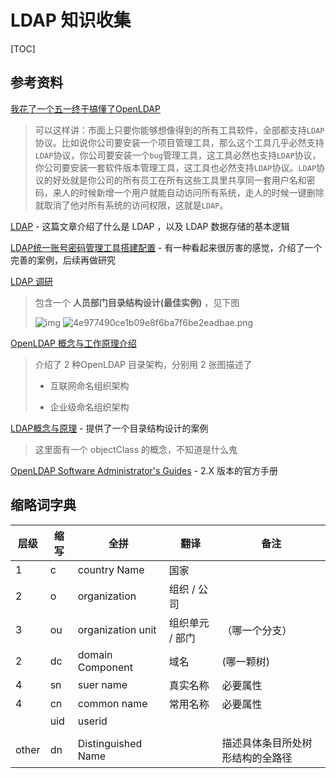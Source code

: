 # LDAP 知识收集

[TOC]

## 参考资料

[我花了一个五一终于搞懂了OpenLDAP](https://segmentfault.com/a/1190000014683418)

> 可以这样讲：市面上只要你能够想像得到的所有工具软件，全部都支持`LDAP`协议。比如说你公司要安装一个项目管理工具，那么这个工具几乎必然支持`LDAP`协议，你公司要安装一个`bug`管理工具，这工具必然也支持`LDAP`协议，你公司要安装一套软件版本管理工具，这工具也必然支持`LDAP`协议。`LDAP`协议的好处就是你公司的所有员工在所有这些工具里共享同一套用户名和密码，来人的时候新增一个用户就能自动访问所有系统，走人的时候一键删除就取消了他对所有系统的访问权限，这就是`LDAP`。

[LDAP](https://www.jianshu.com/p/7e4d99f6baaf) - 这篇文章介绍了什么是 LDAP ，以及 LDAP 数据存储的基本逻辑

[LDAP统一账号密码管理工具搭建配置](https://www.jianshu.com/p/55cb4dcc8757) - 有一种看起来很厉害的感觉，介绍了一个完善的案例，后续再做研究

[LDAP 调研](https://www.jianshu.com/p/8aef9e08a394)

> 包含一个 **人员部门目录结构设计(最佳实例)** ，见下图
>
> ![img](https://upload-images.jianshu.io/upload_images/9026439-8ce177678734fea5.png?imageMogr2/auto-orient/strip%7CimageView2/2/w/849/format/webp)
> ![4e977490ce1b09e8f6ba7f6be2eadbae.png](en-resource://database/869:1)

[OpenLDAP 概念与工作原理介绍](https://www.jianshu.com/p/a3f8190e189c)

> 介绍了 2 种OpenLDAP 目录架构，分别用 2 张图描述了
>
> + 互联网命名组织架构
>
> + 企业级命名组织架构

[LDAP概念与原理](https://www.jianshu.com/p/deae0356a1df) - 提供了一个目录结构设计的案例

> 这里面有一个 objectClass 的概念，不知道是什么鬼

[OpenLDAP Software Administrator's Guides](http://www.openldap.org/doc) - 2.X 版本的官方手册

## 缩略词字典

| 层级  | 缩写 | 全拼               | 翻译            | 备注                             |
| ----- | ---- | ------------------ | --------------- | -------------------------------- |
| 1     | c    | country Name       | 国家            |                                  |
| 2     | o    | organization       | 组织 / 公司     |                                  |
| 3     | ou   | organization unit  | 组织单元 / 部门 | （哪一个分支）                   |
| 2     | dc   | domain Component   | 域名            | (哪一颗树)                       |
| 4     | sn   | suer name          | 真实名称        | 必要属性                         |
| 4     | cn   | common name        | 常用名称        | 必要属性                         |
|       | uid  | userid             |                 |                                  |
|       |      |                    |                 |                                  |
| other | dn   | Distinguished Name |                 | 描述具体条目所处树形结构的全路径 |